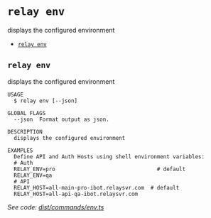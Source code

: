 `relay env`
===========

displays the configured environment

* [`relay env`](#relay-env)

## `relay env`

displays the configured environment

```
USAGE
  $ relay env [--json]

GLOBAL FLAGS
  --json  Format output as json.

DESCRIPTION
  displays the configured environment

EXAMPLES
  Define API and Auth Hosts using shell environment variables:
  # Auth
  RELAY_ENV=pro                                # default
  RELAY_ENV=qa
  # API
  RELAY_HOST=all-main-pro-ibot.relaysvr.com  # default
  RELAY_HOST=all-api-qa-ibot.relaysvr.com
```

_See code: [dist/commands/env.ts](https://github.com/relaypro/relay-cli/blob/v1.2.4/dist/commands/env.ts)_
